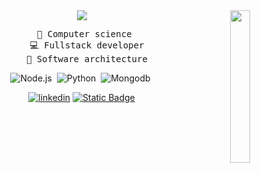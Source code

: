 <div align="center">
<img src="https://i.pinimg.com/736x/96/bd/31/96bd31d2b45fb45a378824f297c6e68e.jpg" width="25%" align="right" />
<img src="https://readme-typing-svg.demolab.com?font=Fira+Code&pause=10000&color=30074a&width=435&center=true&vCenter=true&lines=Hi!+I'm+Daniel"/>
</br>

<pre>
  💼 Computer science 
  💻 Fullstack developer
  📖 Software architecture
</pre>



![Node.js](https://img.shields.io/badge/-Node.js-0D1117?style=for-the-badge&logo=node.js&labelColor=0D1117)&nbsp;
![Python](https://img.shields.io/badge/-Python-0D1117?style=for-the-badge&logo=python&labelColor=0D1117)&nbsp;
![Mongodb](https://img.shields.io/badge/-Mongodb-0D1117?style=for-the-badge&logo=mongodb&labelColor=0D1117)&nbsp;



[![linkedin](https://img.shields.io/badge/website-purple)](https://www.linkedin.com/in/daniel-munier)
[![Static Badge](https://img.shields.io/badge/linkedin-blue)](https://www.linkedin.com/in/daniel-munier)
